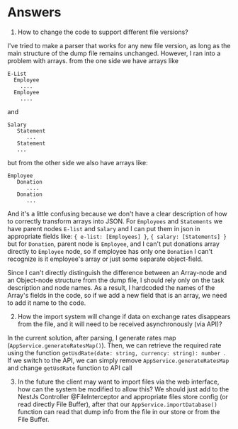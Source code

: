 # Answers
1. How to change the code to support different file versions?

I've tried to make a parser that works for any new file version, 
as long as the main structure of the dump file remains unchanged. 
However, I ran into a problem with arrays.
from the one side we have arrays like
```
E-List
  Employee
    ....
  Employee
    ....
```
and
```
Salary
   Statement
      ...
   Statement
   ...
```
but from the other side we also have arrays like:
```
Employee
   Donation
      ....
   Donation
      ...
```

And it's a little confusing because we don't have a clear description
of how to correctly transform arrays into JSON. For `Employees` and `Statements`
we have parent nodes `E-list` and `Salary` and I can put them in json in appropriate
fields like: `{ e-list: [Employees] }`, `{ salary: [Statements] }` but for 
`Donation`, parent node is `Employee`, and I can't put donations array directly
to `Employee` node, so if employee has only one `Donation` I can't recognize is it employee's 
array or just some separate object-field. 

Since I can't directly distinguish the difference between an Array-node and an
Object-node structure from the dump file, I should rely only on the task 
description and node names. As a result, I hardcoded the names of the Array's
fields in the code, so if we add a new field that is an array,
we need to add it name to the code.

2. How the import system will change if data on exchange rates disappears from
   the file, and it will need to be received asynchronously (via API)?

In the current solution, after parsing, I generate rates map (`AppService.generateRatesMap()`).
Then, we can retrieve the required rate using the function `getUsdRate(date: string, currency: string): number `.
If we switch to the API, we can simply remove `AppService.generateRatesMap` and change `getUsdRate` function
to API call

3. In the future the client may want to import files via the web interface,
   how can the system be modified to allow this?
We should just add to the NestJs Controller @FileInterceptor and appropriate
files store config (or read directly File Buffer), 
after that our `AppService.importDatabase()` function can 
read that dump info from the file in our store or from the File Buffer.
